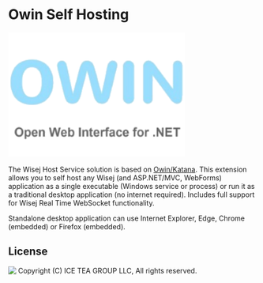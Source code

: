 Owin Self Hosting
====

<img src="../Support/Images/Owin.png" width="358" height="252">

The Wisej Host Service solution is based on [Owin/Katana](http://owin.org/). This extension allows you to self host any Wisej (and ASP.NET/MVC, WebForms) application as a single executable (Windows service or process) or run it as a traditional desktop application (no internet required). Includes full support for Wisej Real Time WebSocket functionality.

Standalone desktop application can use Internet Explorer, Edge, Chrome (embedded) or Firefox (embedded).

License
-------
<img src="http://iceteagroup.com/wp-content/uploads/2017/01/Square-64x64-trasp.png" height="20" align="top"> Copyright (C) ICE TEA GROUP LLC, All rights reserved.
